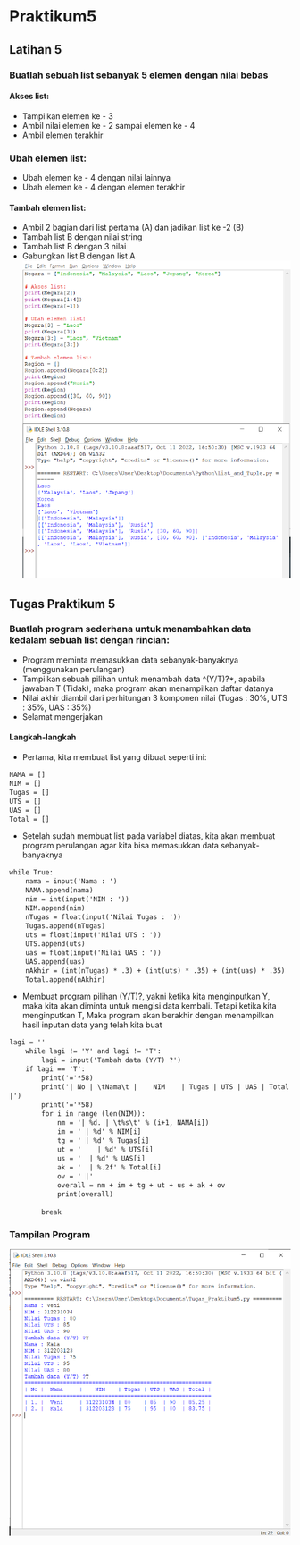 # Praktikum5 
## Latihan 5
### Buatlah sebuah list sebanyak 5 elemen dengan nilai bebas
#### Akses list:
- Tampilkan elemen ke - 3
- Ambil nilai elemen ke - 2 sampai elemen ke - 4
- Ambil elemen terakhir 
### Ubah elemen list:
- Ubah elemen ke - 4 dengan nilai lainnya
- Ubah elemen ke - 4 dengan elemen terakhir 
#### Tambah elemen list:
- Ambil 2 bagian dari list pertama (A) dan jadikan list ke -2 (B)
- Tambah list B dengan nilai string
- Tambah list B dengan 3 nilai
- Gabungkan list B dengan list A
![Gambar1](ss/ss1.png)
## Tugas Praktikum 5
### Buatlah program sederhana untuk menambahkan data kedalam sebuah list dengan rincian:
- Program meminta memasukkan data sebanyak-banyaknya (menggunakan perulangan)
- Tampilkan sebuah pilihan untuk menambah data ^(Y/T)?*, apabila jawaban T (Tidak), maka program akan menampilkan daftar datanya
- Nilai akhir diambil dari perhitungan 3 komponen nilai (Tugas : 30%, UTS : 35%, UAS : 35%)
- Selamat mengerjakan
#### Langkah-langkah
- Pertama, kita membuat list yang dibuat seperti ini:
```
NAMA = []
NIM = []
Tugas = []
UTS = []
UAS = []
Total = []
```
- Setelah sudah membuat list pada variabel diatas, kita akan membuat program perulangan agar kita bisa memasukkan data sebanyak-banyaknya
```
while True:
    nama = input('Nama : ')
    NAMA.append(nama)
    nim = int(input('NIM : '))
    NIM.append(nim)
    nTugas = float(input('Nilai Tugas : '))
    Tugas.append(nTugas)
    uts = float(input('Nilai UTS : '))
    UTS.append(uts)
    uas = float(input('Nilai UAS : '))
    UAS.append(uas)
    nAkhir = (int(nTugas) * .3) + (int(uts) * .35) + (int(uas) * .35)
    Total.append(nAkhir)
```
- Membuat program pilihan (Y/T)?, yakni ketika kita menginputkan Y, maka kita akan diminta untuk mengisi data kembali. Tetapi ketika kita menginputkan T, Maka program akan berakhir dengan menampilkan hasil inputan data yang telah kita buat
```
lagi = ''
    while lagi != 'Y' and lagi != 'T':
        lagi = input('Tambah data (Y/T) ?')
    if lagi == 'T':
        print('='*58)
        print('| No | \tNama\t |    NIM    | Tugas | UTS | UAS | Total |')
        print('='*58)        
        for i in range (len(NIM)):
            nm = '| %d. | \t%s\t' % (i+1, NAMA[i])
            im = ' | %d' % NIM[i]
            tg = ' | %d' % Tugas[i]
            ut = '    | %d' % UTS[i]
            us = '  | %d' % UAS[i]
            ak = '  | %.2f' % Total[i]
            ov = ' |'
            overall = nm + im + tg + ut + us + ak + ov
            print(overall)

        break
```
### Tampilan Program
![Gambar1](ss/ss2.png)
